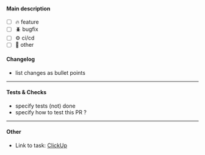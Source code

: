 #### Main description

- [ ] 🔥 feature
- [ ] 🪲 bugfix 
- [ ] ⚙️ ci/cd
- [ ] 🌊 other

#### Changelog

- list changes as bullet points

---

#### Tests & Checks

- specify tests (not) done
- specify how to test this PR ?

---

#### Other

- Link to task: [ClickUp](https://app.clickup.com/t/TaskID)


[^1]: This is a basic template for PRs which serves only as a guide.
